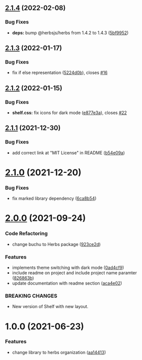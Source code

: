 ## [2.1.4](https://github.com/herbsjs/herbsshelf/compare/v2.1.3...v2.1.4) (2022-02-08)


### Bug Fixes

* **deps:** bump @herbsjs/herbs from 1.4.2 to 1.4.3 ([5bf9952](https://github.com/herbsjs/herbsshelf/commit/5bf9952a52bffd518cd95e43c64cebd2d34dec9f))

## [2.1.3](https://github.com/herbsjs/herbsshelf/compare/v2.1.2...v2.1.3) (2022-01-17)


### Bug Fixes

* fix if else representation ([5224d0b](https://github.com/herbsjs/herbsshelf/commit/5224d0bd4fcb47f750bcf22cbdd1be15a5b8fd29)), closes [#16](https://github.com/herbsjs/herbsshelf/issues/16)

## [2.1.2](https://github.com/herbsjs/herbsshelf/compare/v2.1.1...v2.1.2) (2022-01-15)


### Bug Fixes

* **shelf.css:** fix icons for dark mode ([e877e3a](https://github.com/herbsjs/herbsshelf/commit/e877e3afc51517f5cc625caccb3c1de9d6ca0901)), closes [#22](https://github.com/herbsjs/herbsshelf/issues/22)

## [2.1.1](https://github.com/herbsjs/herbsshelf/compare/v2.1.0...v2.1.1) (2021-12-30)


### Bug Fixes

* add correct link at "MIT License" in README ([b54e09a](https://github.com/herbsjs/herbsshelf/commit/b54e09ad2d227aab20a088459c8d58704e99d3d6))

# [2.1.0](https://github.com/herbsjs/herbsshelf/compare/v2.0.0...v2.1.0) (2021-12-20)


### Bug Fixes

* fix marked library dependency ([6ca8b54](https://github.com/herbsjs/herbsshelf/commit/6ca8b54984f655160fa8d94547e7452d2328192b))


# [2.0.0](https://github.com/herbsjs/herbsshelf/compare/v1.0.0...v2.0.0) (2021-09-24)


### Code Refactoring

* change buchu to Herbs package ([923ce2d](https://github.com/herbsjs/herbsshelf/commit/923ce2df72808ae3c7bba6a91459726a00a019c2))


### Features

* implements theme switching with dark mode ([0ad4cf9](https://github.com/herbsjs/herbsshelf/commit/0ad4cf95664d7ea9af14cd47070eff74f24505a3))
* include readme on project and include project name paramter ([826863b](https://github.com/herbsjs/herbsshelf/commit/826863be4f24664c2ee6ffae5ba538afdde41315))
* update documentation with readme section ([aca4e02](https://github.com/herbsjs/herbsshelf/commit/aca4e0225e4d823cb56a099558cfb81b9eb80696))


### BREAKING CHANGES

* New version of Shelf with new layout.

# 1.0.0 (2021-06-23)


### Features

* change library to herbs organization ([aa14413](https://github.com/herbsjs/herbsshelf/commit/aa14413fffe53206218a0a6a43e7a683a37ada31))

